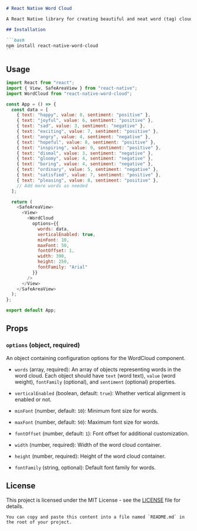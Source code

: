````markdown
# React Native Word Cloud

A React Native library for creating beautiful and neat word (tag) cloud from any text with custom weight and color.

## Installation

```bash
npm install react-native-word-cloud
```
````

## Usage

```javascript
import React from "react";
import { View, SafeAreaView } from "react-native";
import WordCloud from "react-native-word-cloud";

const App = () => {
  const data = [
    { text: "happy", value: 8, sentiment: "positive" },
    { text: "joyful", value: 6, sentiment: "positive" },
    { text: "sad", value: 3, sentiment: "negative" },
    { text: "exciting", value: 7, sentiment: "positive" },
    { text: "angry", value: 4, sentiment: "negative" },
    { text: "hopeful", value: 8, sentiment: "positive" },
    { text: "inspiring", value: 9, sentiment: "positive" },
    { text: "dismal", value: 3, sentiment: "negative" },
    { text: "gloomy", value: 4, sentiment: "negative" },
    { text: "boring", value: 4, sentiment: "negative" },
    { text: "ordinary", value: 5, sentiment: "negative" },
    { text: "satisfied", value: 7, sentiment: "positive" },
    { text: "pleasing", value: 8, sentiment: "positive" },
    // Add more words as needed
  ];

  return (
    <SafeAreaView>
      <View>
        <WordCloud
          options={{
            words: data,
            verticalEnabled: true,
            minFont: 10,
            maxFont: 50,
            fontOffset: 1,
            width: 390,
            height: 250,
            fontFamily: "Arial"
          }}
        />
      </View>
    </SafeAreaView>
  );
};

export default App;
```

## Props

### `options` (object, required)

An object containing configuration options for the WordCloud component.

- `words` (array, required): An array of objects representing words in the word cloud. Each object should have `text` (word text), `value` (word weight), `fontFamily` (optional), and `sentiment` (optional) properties.

- `verticalEnabled` (boolean, default: `true`): Whether vertical alignment is enabled or not.

- `minFont` (number, default: `10`): Minimum font size for words.

- `maxFont` (number, default: `50`): Maximum font size for words.

- `fontOffset` (number, default: `1`): Font offset for additional customization.

- `width` (number, required): Width of the word cloud container.

- `height` (number, required): Height of the word cloud container.

- `fontFamily` (string, optional): Default font family for words.

## License

This project is licensed under the MIT License - see the [LICENSE](LICENSE) file for details.

```
You can copy and paste this content into a file named `README.md` in the root of your project.
```
